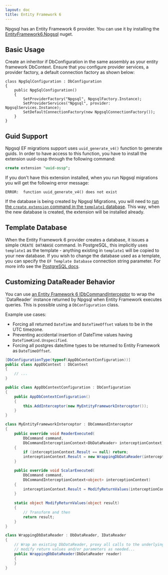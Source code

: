 ```yaml
---
layout: doc
title: Entity Framework 6
---
```


Npgsql has an Entity Framework 6 provider. You can use it by installing the
[EntityFramework6.Npgsql](https://www.nuget.org/packages/EntityFramework6.Npgsql/) nuget.

## Basic Usage ##
Create an inheritor if DbConfiguration in the same assembly as your entity framework DbContext. Ensure that you configure provider services, a provider factory, a default connection factory as shown below:

```
class NpgSqlConfiguration : DbConfiguration
{
    public NpgSqlConfiguration()
    {
        SetProviderFactory("Npgsql", NpgsqlFactory.Instance);
        SetProviderServices("Npgsql", provider: NpgsqlServices.Instance);
        SetDefaultConnectionFactory(new NpgsqlConnectionFactory());
    }
}
```

## Guid Support ##

Npgsql EF migrations support uses `uuid_generate_v4()` function to generate guids.
In order to have access to this function, you have to install the extension uuid-ossp through the following command:

```sql
create extension "uuid-ossp";
```

If you don't have this extension installed, when you run Npgsql migrations you will get the following error message:

```
ERROR:  function uuid_generate_v4() does not exist
```

If the database is being created by Npgsql Migrations, you will need to
[run the `create extension` command in the `template1` database](http://stackoverflow.com/a/11584751).
This way, when the new database is created, the extension will be installed already.

## Template Database ##

When the Entity Framework 6 provider creates a database, it issues a simple `CREATE DATABASE` command.
In PostgreSQL, this implicitly uses `template1` as the template - anything existing in `template1` will
be copied to your new database. If you wish to change the database used as a template, you can specify
the `EF Template Database` connection string parameter. For more info see the
[PostgreSQL docs](https://www.postgresql.org/docs/current/static/sql-createdatabase.html).

## Customizing DataReader Behavior ##

You can use [an Entity Framework 6 IDbCommandInterceptor](https://msdn.microsoft.com/en-us/library/dn469464(v=vs.113).aspx) to wrap the `DataReader` instance returned by Npgsql when Entity Framework executes queries. This is possible using a ```DbConfiguration``` class.

Example use cases:
- Forcing all returned ```DateTime``` and ```DateTimeOffset``` values to be in the UTC timezone.
- Preventing accidental insertion of DateTime values having ```DateTimeKind.Unspecified```.
- Forcing all postgres date/time types to be returned to Entity Framework as ```DateTimeOffset```.

```c#
[DbConfigurationType(typeof(AppDbContextConfiguration))]
public class AppDbContext : DbContext
{
    // ...
}

public class AppDbContextConfiguration : DbConfiguration
{
    public AppDbContextConfiguration()
    {
        this.AddInterceptor(new MyEntityFrameworkInterceptor());
    }
}

class MyEntityFrameworkInterceptor : DbCommandInterceptor
{
    public override void ReaderExecuted(
        DbCommand command,
        DbCommandInterceptionContext<DbDataReader> interceptionContext)
    {
        if (interceptionContext.Result == null) return;
        interceptionContext.Result = new WrappingDbDataReader(interceptionContext.Result);
    }

    public override void ScalarExecuted(
        DbCommand command,
        DbCommandInterceptionContext<object> interceptionContext)
    {
        interceptionContext.Result = ModifyReturnValues(interceptionContext.Result);
    }
    
    static object ModifyReturnValues(object result)
    {
        // Transform and then
        return result;
    }
}

class WrappingDbDataReader : DbDataReader, IDataReader
{
    // Wrap an existing DbDataReader, proxy all calls to the underlying instance, 
    // modify return values and/or parameters as needed...
    public WrappingDbDataReader(DbDataReader reader)
    {
    }
}
```
